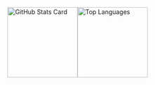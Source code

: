 <div style="display: flex; flex-direction: row;">
    <img src="https://kasroudra-stats-card.onrender.com/user?user=Chillhopper&layout=compact&theme=buefy" alt="GitHub Stats Card" style="height: 160px; object-fit: cover;">
    <img src="https://github-readme-stats.vercel.app/api/top-langs/?username=Chillhopper&layout=compact" alt="Top Languages" style="height: 160px; object-fit: cover;">
</div>
